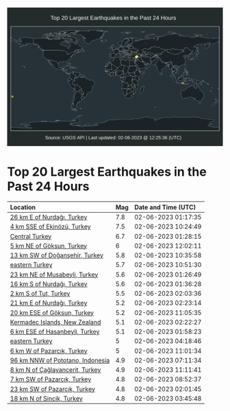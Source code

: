 ![Map](./map.png)

# Top 20 Largest Earthquakes in the Past 24 Hours

| Location | Mag | Date and Time (UTC) |
|:---|:---|:---|
| [26 km E of Nurdağı, Turkey](https://earthquake.usgs.gov/earthquakes/eventpage/us6000jllz) | 7.8 | 02-06-2023 01:17:35 |
| [4 km SSE of Ekinözü, Turkey](https://earthquake.usgs.gov/earthquakes/eventpage/us6000jlqa) | 7.5 | 02-06-2023 10:24:49 |
| [Central Turkey](https://earthquake.usgs.gov/earthquakes/eventpage/us6000jlm1) | 6.7 | 02-06-2023 01:28:15 |
| [5 km NE of Göksun, Turkey](https://earthquake.usgs.gov/earthquakes/eventpage/us6000jlrc) | 6 | 02-06-2023 12:02:11 |
| [13 km SW of Doğanşehir, Turkey](https://earthquake.usgs.gov/earthquakes/eventpage/us6000jlqe) | 5.8 | 02-06-2023 10:35:58 |
| [eastern Turkey](https://earthquake.usgs.gov/earthquakes/eventpage/us6000jlql) | 5.7 | 02-06-2023 10:51:30 |
| [23 km NE of Musabeyli, Turkey](https://earthquake.usgs.gov/earthquakes/eventpage/us6000jlnn) | 5.6 | 02-06-2023 01:26:49 |
| [16 km S of Nurdağı, Turkey](https://earthquake.usgs.gov/earthquakes/eventpage/us6000jlm9) | 5.6 | 02-06-2023 01:36:28 |
| [2 km S of Tut, Turkey](https://earthquake.usgs.gov/earthquakes/eventpage/us6000jlmh) | 5.5 | 02-06-2023 02:03:36 |
| [21 km E of Nurdağı, Turkey](https://earthquake.usgs.gov/earthquakes/eventpage/us6000jlmn) | 5.2 | 02-06-2023 02:23:14 |
| [20 km ESE of Göksun, Turkey](https://earthquake.usgs.gov/earthquakes/eventpage/us6000jlqr) | 5.2 | 02-06-2023 11:05:35 |
| [Kermadec Islands, New Zealand](https://earthquake.usgs.gov/earthquakes/eventpage/us6000jlmq) | 5.1 | 02-06-2023 02:22:27 |
| [6 km ESE of Hasanbeyli, Turkey](https://earthquake.usgs.gov/earthquakes/eventpage/us6000jlmf) | 5.1 | 02-06-2023 01:58:23 |
| [eastern Turkey](https://earthquake.usgs.gov/earthquakes/eventpage/us6000jlnf) | 5 | 02-06-2023 04:18:46 |
| [6 km W of Pazarcık, Turkey](https://earthquake.usgs.gov/earthquakes/eventpage/us6000jlqy) | 5 | 02-06-2023 11:01:34 |
| [96 km NNW of Pototano, Indonesia](https://earthquake.usgs.gov/earthquakes/eventpage/us6000jlpc) | 4.9 | 02-06-2023 07:11:34 |
| [8 km N of Çağlayancerit, Turkey](https://earthquake.usgs.gov/earthquakes/eventpage/us6000jlqx) | 4.9 | 02-06-2023 11:11:41 |
| [7 km SW of Pazarcık, Turkey](https://earthquake.usgs.gov/earthquakes/eventpage/us6000jlpv) | 4.8 | 02-06-2023 08:52:37 |
| [23 km SW of Pazarcık, Turkey](https://earthquake.usgs.gov/earthquakes/eventpage/us6000jlmy) | 4.8 | 02-06-2023 02:01:45 |
| [18 km N of Sincik, Turkey](https://earthquake.usgs.gov/earthquakes/eventpage/us6000jln9) | 4.8 | 02-06-2023 03:45:48 |
